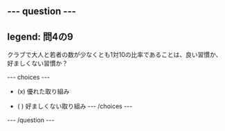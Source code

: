 --- question ---
---
legend: 問4の9
---

クラブで大人と若者の数が少なくとも1対10の比率であることは、良い習慣か、好ましくない習慣か？

--- choices ---
- (x) 優れた取り組み

- ( ) 好ましくない取り組み --- /choices ---

--- /question ---
